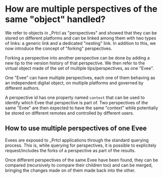 # How are multiple perspectives of the same "object" handled?

We refer to objects in \_Prtcl as "perspectives" and showed that they can be stored on different platforms and can be linked among them with two types of links: a generic link and a dedicated "nesting" link. In addition to this, we now introduce the concept of "forking" perspectives.

Forking a perspective into another perspective can be done by adding a new tip to the version history of that perspective. We then refer to the virtual object made of the set of multiple tips/perspectives, as one "Evee".

One "Evee" can have multiple perspectives, each one of them behaving as an independent digital object, on multiple platforms and governed by different authors.

A perspective id has one property named `context` that can be used to identify which Evee that perspective is part of. Two perspectives of the same "Evee" are then expected to have the same "context" while potentially be stored on different remotes and controlled by different users.

## How to use multiple perspectives of one Evee

Evees are exposed to \_Prtcl applications through the standard querying process. This is, while querying for perspectives, it is possible to explicitely request/includes the forks of a perspective as part of the results.

Once different perspectives of the same Evee have been found, they can be compared (recursively to compare their children too) and can be merged, bringing the changes made on of them made back into the other.
